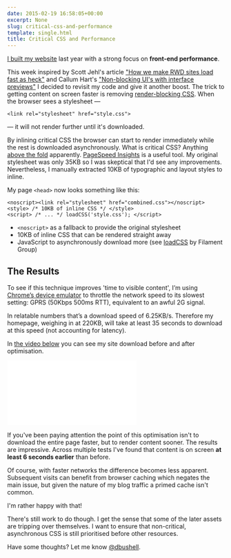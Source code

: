 ```yaml
---
date: 2015-02-19 16:58:05+00:00
excerpt: None
slug: critical-css-and-performance
template: single.html
title: Critical CSS and Performance
---
```


[I built my website](/2014/04/24/two-week-build/) last year with a strong focus on **front-end performance**.

This week inspired by Scott Jehl's article ["How we make RWD sites load fast as heck"](http://www.filamentgroup.com/lab/performance-rwd.html) and Callum Hart's ["Non-blocking UI's with interface previews"](http://www.callumhart.com/blog/non-blocking-uis-with-interface-previews) I decided to revisit my code and give it another boost. The trick to getting content on screen faster is removing [render-blocking CSS](https://developers.google.com/speed/docs/insights/OptimizeCSSDelivery). When the browser sees a stylesheet —

````markup
<link rel="stylesheet" href="style.css">
````

— it will not render further until it's downloaded.

By inlining critical CSS the browser can start to render immediately while the rest is downloaded asynchronously. What is critical CSS? Anything [above the fold](http://iamthefold.com/) apparently. [PageSpeed Insights](http://developers.google.com/speed/pagespeed/insights/) is a useful tool. My original stylesheet was only 35KB so I was skeptical that I'd see any improvements. Nevertheless, I manually extracted 10KB of typographic and layout styles to inline.

My page `<head>` now looks something like this:

````markup
<noscript><link rel="stylesheet" href="combined.css"></noscript>
<style> /* 10KB of inline CSS */ </style>
<script> /* ... */ loadCSS('style.css'); </script>
````





* `<noscript>` as a fallback to provide the original stylesheet
* 10KB of inline CSS that can be rendered straight away
* JavaScript to asynchronously download more (see [loadCSS](https://github.com/filamentgroup/loadCSS) by Filament Group)




## The Results


To see if this technique improves 'time to visible content', I’m using [Chrome’s device emulator](https://developer.chrome.com/devtools/docs/device-mode) to throttle the network speed to its slowest setting: GPRS (50Kbps 500ms RTT), equivalent to an awful 2G signal.

In relatable numbers that’s a download speed of 6.25KB/s. Therefore my homepage, weighing in at 220KB, will take at least 35 seconds to download at this speed (not accounting for latency).

In [the video below](https://vimeo.com/119967106) you can see my site download before and after optimisation.



<p class="b-post__image"><span class="b-fitvid" style="padding-top:56.25%"><iframe src="//player.vimeo.com/video/119967106?color=99cc66" frameborder="0" allowfullscreen="allowfullscreen"></iframe></span></p>



If you've been paying attention the point of this optimisation isn't to download the entire page faster, but to render content sooner. The results are impressive. Across multiple tests I've found that content is on screen **at least 6 seconds earlier** than before.

Of course, with faster networks the difference becomes less apparent. Subsequent visits can benefit from browser caching which negates the main issue, but given the nature of my blog traffic a primed cache isn't common.

I'm rather happy with that!

There's still work to do though. I get the sense that some of the later assets are tripping over themselves. I want to ensure that non-critical, asynchronous CSS is still prioritised before other resources.

Have some thoughts? Let me know [@dbushell](http://twitter.com/dbushell).
